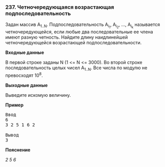 ﻿### 237. Четночередующаяся возрастающая подпоследовательность

Задан массив A<sub>1..N</sub>. Подпоследовательность A<sub>i<sub>1</sub></sub>, A<sub>i<sub>2</sub></sub>, ..., A<sub>i<sub>k</sub></sub> называется четночередующейся, если любые два последовательные ее члена имеют разную четность. 
Найдите длину наидлинейшей четночередующейся возрастающей подпоследовательности.

**Входные данные**

В первой строке заданы N (1 <= N <= 3000). Во второй строке последовательность целых чисел A<sub>1..N</sub>. Все числа по модулю не превосходят 10<sup>8</sup>.

**Выходные данные**

Выведите искомую величину.

**Пример**

<pre>Ввод
6 
3 2 5 1 6 2

Вывод
3</pre>

**Пояснение**

*2 5 6*